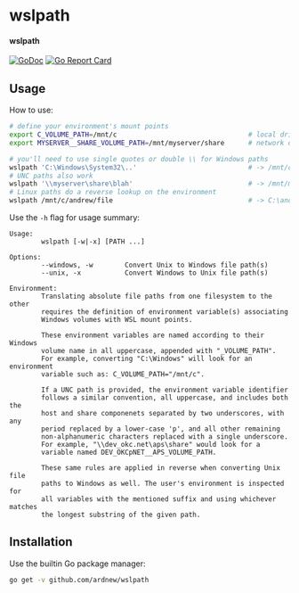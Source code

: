 [docimg]:https://godoc.org/github.com/ardnew/wslpath?status.svg
[docurl]:https://godoc.org/github.com/ardnew/wslpath
[repimg]:https://goreportcard.com/badge/github.com/ardnew/wslpath
[repurl]:https://goreportcard.com/report/github.com/ardnew/wslpath

# wslpath
#### wslpath

[![GoDoc][docimg]][docurl] [![Go Report Card][repimg]][repurl]

## Usage

How to use:

```sh
# define your environment's mount points
export C_VOLUME_PATH=/mnt/c                                 # local drive
export MYSERVER__SHARE_VOLUME_PATH=/mnt/myserver/share      # network drive

# you'll need to use single quotes or double \\ for Windows paths
wslpath 'C:\Windows\System32\..'                            # -> /mnt/c/Windows
# UNC paths also work
wslpath '\\myserver\share\blah'                             # -> /mnt/myserver/share/blah
# Linux paths do a reverse lookup on the environment
wslpath /mnt/c/andrew/file                                  # -> C:\andrew\file

```

Use the `-h` flag for usage summary:

```
Usage:
        wslpath [-w|-x] [PATH ...]

Options:
        --windows, -w        Convert Unix to Windows file path(s)
        --unix, -x           Convert Windows to Unix file path(s)

Environment:
        Translating absolute file paths from one filesystem to the other
        requires the definition of environment variable(s) associating
        Windows volumes with WSL mount points.

        These environment variables are named according to their Windows
        volume name in all uppercase, appended with "_VOLUME_PATH".
        For example, converting "C:\Windows" will look for an environment
        variable such as: C_VOLUME_PATH="/mnt/c".

        If a UNC path is provided, the environment variable identifier
        follows a similar convention, all uppercase, and includes both the
        host and share componenets separated by two underscores, with any
        period replaced by a lower-case 'p', and all other remaining
        non-alphanumeric characters replaced with a single underscore.
        For example, "\\dev_okc.net\aps\share" would look for a
        variable named DEV_OKCpNET__APS_VOLUME_PATH.

        These same rules are applied in reverse when converting Unix file
        paths to Windows as well. The user's environment is inspected for
        all variables with the mentioned suffix and using whichever matches
        the longest substring of the given path.
```

## Installation

Use the builtin Go package manager:

```sh
go get -v github.com/ardnew/wslpath
```
